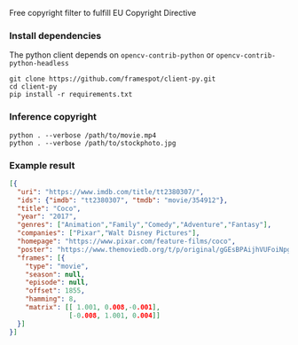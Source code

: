 Free copyright filter to fulfill EU Copyright Directive

### Install dependencies

The python client depends on `opencv-contrib-python` or `opencv-contrib-python-headless`

```
git clone https://github.com/framespot/client-py.git
cd client-py
pip install -r requirements.txt
```

### Inference copyright

```
python . --verbose /path/to/movie.mp4
python . --verbose /path/to/stockphoto.jpg
```

### Example result

```JSON
[{
  "uri": "https://www.imdb.com/title/tt2380307/",
  "ids": {"imdb": "tt2380307", "tmdb": "movie/354912"},
  "title": "Coco",
  "year": "2017",
  "genres": ["Animation","Family","Comedy","Adventure","Fantasy"],
  "companies": ["Pixar","Walt Disney Pictures"],
  "homepage": "https://www.pixar.com/feature-films/coco",
  "poster": "https://www.themoviedb.org/t/p/original/gGEsBPAijhVUFoiNpgZXqRVWJt2.jpg",
  "frames": [{
    "type": "movie",
    "season": null,
    "episode": null,
    "offset": 1855,
    "hamming": 8,
    "matrix": [[ 1.001, 0.008,-0.001],
               [-0.008, 1.001, 0.004]]
  }]
}]
```
